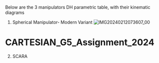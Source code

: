 Below are the 3 manipulators DH parametric table, with their kinematic diagrams
1. Spherical Manipulator- Modern Variant
 ![IMG20240212073607_00](https://github.com/Mikamikss/CARTESIAN_G5_Assignment_2024/assets/157662884/f79a0c68-1f30-4c20-9c77-4388e96e1900)
# CARTESIAN_G5_Assignment_2024

2. SCARA 
